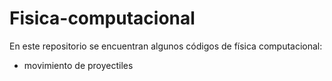 # Fisica-computacional
En este repositorio se encuentran algunos códigos de física computacional:
* movimiento de proyectiles
